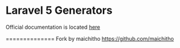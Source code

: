 Laravel 5 Generators
==============

Official documentation is located [here](http://sky.pingpong-labs.com/docs/2.0/generators)

==============
Fork by maichitho
https://github.com/maichitho